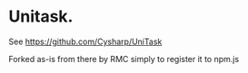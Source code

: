 # Unitask.

See https://github.com/Cysharp/UniTask

Forked as-is from there by RMC simply to register it to npm.js
